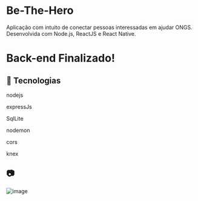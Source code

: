 # Be-The-Hero
Aplicação com intuito de conectar pessoas interessadas em ajudar ONGS. Desenvolvida com Node.js, ReactJS e React Native.


# Back-end Finalizado!


## :rocket: Tecnologias

nodejs 

expressJs 

SqlLite 

nodemon 

cors

knex


## :camera: 
![image](https://user-images.githubusercontent.com/55156476/77479851-5518d400-6dff-11ea-9541-69f391c2747a.png)
